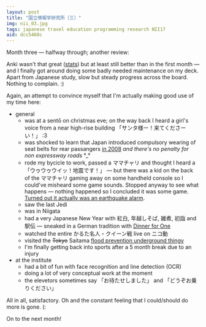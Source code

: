 ```yaml
---
layout: post
title: "国立情報学研究所〔三〕"
img: nii_03.jpg
tags: japanese travel education programming research NII17
aid: dcc5460c
---
```


Month three — halfway through; another review:

Anki wasn't that great ([stats](static/img/blog/anki_stats_180118.png)) but at least still better than in the first month — and I finally got around doing some badly needed maintenance on my deck. Apart from Japanese study, slow but steady progress across the board. Nothing to complain. :)

Again, an attempt to convince myself that I'm actually making good use of my time here:  

* general
    * was at a sentō on christmas eve; on the way back I heard a girl's voice from a near high-rise building <span class="mixlang"><span class="swap" swap="&quot;Santa Claaaus! Please come to our hooouse!&quot;"><span class="inner">「サンタ様ー！来てくださーい！」</span></span></span> :3
    * was shocked to learn that Japan introduced compulsory wearing of seat belts for rear passangers [in 2008](https://ja.wikipedia.org/wiki/%E3%82%B7%E3%83%BC%E3%83%88%E3%83%99%E3%83%AB%E3%83%88#%E5%BE%8C%E9%83%A8%E5%BA%A7%E5%B8%AD%E3%82%B7%E3%83%BC%E3%83%88%E3%83%99%E3%83%AB%E3%83%88%E7%BE%A9%E5%8B%99%E5%8C%96) *and there's no penalty for non expressway roads* °_°
    * rode my bycicle to work, passed a <span class="mixlang"><span class="swap" swap="mama-chari (bicycle type with front basket often used by mothers)"><span class="inner">ママチャリ</span></span></span> and thought I heard a <span class="mixlang"><span class="swap" swap="&quot;UuUuUi! Earthquake alarm!&quot;"><span class="inner">「ウゥウゥウイッ！地震です！」</span></span></span> — but there was a kid on the back of the <span class="mixlang"><span class="swap" swap="mama-chari"><span class="inner">ママチャリ</span></span></span> gaming away on some handheld console so I could've misheard some game sounds. Stopped anyway to see what happens — nothing happened so I concluded it was some game. [Turned out it actually was an earthquake alarm](https://rocketnews24.com/2018/01/05/1004451/).
    * saw the last Jedi
    * was in Niigata
    * had a very Japanese New Year with <span class="mixlang"><span class="swap" swap="Kōhaku"><span class="inner">紅白</span></span></span>, <span class="mixlang"><span class="swap" swap="koshi-toshi soba"><span class="inner">年越しそば</span></span></span>, <span class="mixlang"><span class="swap" swap="zō-ni"><span class="inner">雑煮</span></span></span>, <span class="mixlang"><span class="swap" swap="hatsumōde"><span class="inner">初詣</span></span></span> and <span class="mixlang"><span class="swap" swap="ekiden"><span class="inner">駅伝</span></span></span> — sneaked in a German tradition with [Dinner for One](http://www.spiegel.de/international/zeitgeist/dinner-for-who-germany-s-new-year-procedure-a-418781.html)
    * watched the entire <span class="mixlang"><span class="swap" swap="karuta master and queen championship"><span class="inner">かるた名人・クイーン戦</span></span></span> live on <span class="mixlang"><span class="swap" swap="Nico Nico Dōga"><span class="inner">ニコ動</span></span></span>
    * visited the <s>Tokyo</s> Saitama [flood prevention underground thingy](static/img/blog/nii_add_05.jpg)
    * I'm finally getting back into sports after a 5 month break due to an injury
* at the institute
    * had a bit of fun with face recognition and line detection (OCR)
    * doing a lot of very conceptual work at the moment
    * the elevetors sometimes say <span class="mixlang"><span class="swap" swap="&quot;Sorry for the wait&quot;"><span class="inner">「お待たせしました」</span></span></span> and <span class="mixlang"><span class="swap" swap="&quot;Please enter&quot;"><span class="inner">「どうぞお乗りください」</span></span></span>

All in all, satisfactory. Oh and the constant feeling that I could/should do more is gone. (:

On to the next month!